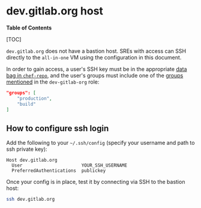 # dev.gitlab.org host

**Table of Contents**

[TOC]

`dev.gitlab.org` does not have a bastion host. SREs with access can SSH directly to the `all-in-one`
VM using the configuration in this document.

In order to gain access, a user's SSH key must be in the appropriate [data bag in `chef-repo`], and
the user's groups must include one of the [groups mentioned] in the `dev-gitlab-org` role:

```json
"groups": [
    "production",
    "build"
]
```

## How to configure ssh login

Add the following to your `~/.ssh/config` (specify your username and path to ssh private key):

```text
Host dev.gitlab.org
  User                      YOUR_SSH_USERNAME
  PreferredAuthentications  publickey
```

Once your config is in place, test it by connecting via SSH to the bastion host:

```bash
ssh dev.gitlab.org
```

[groups mentioned]: https://gitlab.com/gitlab-com/gl-infra/chef-repo/-/blob/9b87a93f0d726b8e85fd8d13a75dc40824ded094/roles/dev-gitlab-org.json#L22-27
[data bag in `chef-repo`]: https://gitlab.com/gitlab-com/gl-infra/chef-repo/-/tree/master/data_bags/users?ref_type=heads
